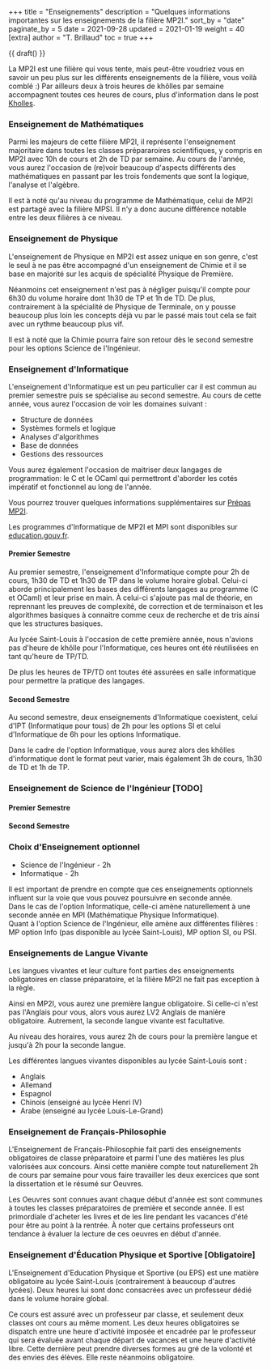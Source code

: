 +++
title = "Enseignements"
description = "Quelques informations importantes sur les enseignements de la filière MP2I."
sort_by = "date"
paginate_by = 5
date = 2021-09-28
updated = 2021-01-19
weight = 40
[extra]
author = "T. Brillaud"
toc = true
+++

{{ draft() }}

La MP2I est une filière qui vous tente, mais peut-être voudriez vous en savoir un peu plus sur les différents enseignements de la filière, vous voilà comblé :)
Par ailleurs deux à trois heures de khôlles par semaine accompagnent toutes ces heures de cours, plus d'information dans le post [Kholles](@/a-propos/kholles.md).

### Enseignement de Mathématiques

Parmi les majeurs de cette filière MP2I, il représente l'enseignement majoritaire dans toutes les classes prépararoires scientifiques, y compris en MP2I avec 10h de cours et 2h de TD par semaine.
Au cours de l'année, vous aurez l'occasion de (re)voir beaucoup d'aspects différents des mathématiques en passant par les trois fondements que sont la logique, l'analyse et l'algèbre.

Il est à noté qu'au niveau du programme de Mathématique, celui de MP2I est partagé avec la filière MPSI. Il n'y a donc aucune différence notable entre les deux filières à ce niveau.

### Enseignement de Physique

L'enseignement de Physique en MP2I est assez unique en son genre, c'est le seul à ne pas être accompagné d'un enseignement de Chimie et il se base en majorité sur les acquis de spécialité Physique de Première.

Néanmoins cet enseignement n'est pas à négliger puisqu'il compte pour 6h30 du volume horaire dont 1h30 de TP et 1h de TD.
De plus, contrairement à la spécialité de Physique de Terminale, on y pousse beaucoup plus loin les concepts déjà vu par le passé mais tout cela se fait avec un rythme beaucoup plus vif.

Il est à noté que la Chimie pourra faire son retour dès le second semestre pour les options Science de l'Ingénieur.

### Enseignement d'Informatique

L'enseignement d'Informatique est un peu particulier car il est commun au premier semestre puis se spécialise au second semestre. Au cours de cette année, vous aurez l'occasion de voir les domaines suivant :
* Structure de données
* Systèmes formels et logique
* Analyses d'algorithmes
* Base de données
* Gestions des ressources

Vous aurez également l'occasion de maitriser deux langages de programmation: le C et le OCaml qui permettront d'aborder les cotés impératif et fonctionnel au long de l'année.

Vous pourrez trouver quelques informations supplémentaires sur [Prépas MP2I](https://prepas-mp2i.github.io/informatique/).

Les programmes d'Informatique de MP2I et MPI sont disponibles sur [education.gouv.fr](https://cache.media.education.gouv.fr/file/SPE1-MEN-MESRI-4-2-2021/64/6/spe777_annexe_1373646.pdf).

#### Premier Semestre

Au premier semestre, l'enseignement d'Informatique compte pour 2h de cours, 1h30 de TD et 1h30 de TP dans le volume horaire global. Celui-ci aborde principalement les bases des différents langages au programme (C et OCaml) et leur prise en main. À celui-ci s'ajoute pas mal de théorie, en reprennant les preuves de complexité, de correction et de terminaison et les algorithmes basiques à connaitre comme ceux de recherche et de tris ainsi que les structures basiques.

Au lycée Saint-Louis à l'occasion de cette première année, nous n'avions pas d'heure de khôlle pour l'Informatique, ces heures ont été réutilisées en tant qu'heure de TP/TD.

De plus les heures de TP/TD ont toutes été assurées en salle informatique pour permettre la pratique des langages.

#### Second Semestre

Au second semestre, deux enseignements d'Informatique coexistent, celui d'IPT (Informatique pour tous) de 2h pour les options SI et celui d'Informatique de 6h pour les options Informatique.

Dans le cadre de l'option Informatique, vous aurez alors des khôlles d'informatique dont le format peut varier, mais également 3h de cours, 1h30 de TD et 1h de TP.

### Enseignement de Science de l'Ingénieur [TODO]

#### Premier Semestre

#### Second Semestre

### Choix d'Enseignement optionnel
* Science de l'Ingénieur - 2h
* Informatique - 2h

Il est important de prendre en compte que ces enseignements optionnels influent sur la voie que vous pouvez poursuivre en seconde année.  
Dans le cas de l'option Informatique, celle-ci amène naturellement à une seconde année en MPI (Mathématique Physique Informatique).  
Quant à l'option Science de l'Ingénieur, elle amène aux différentes filières : MP option Info (pas disponible au lycée Saint-Louis), MP option SI, ou PSI.

### Enseignements de Langue Vivante

Les langues vivantes et leur culture font parties des enseignements obligatoires en classe préparatoire, et la filière MP2I ne fait pas exception à la règle.

Ainsi en MP2I, vous aurez une première langue obligatoire. Si celle-ci n'est pas l'Anglais pour vous, alors vous aurez LV2 Anglais de manière obligatoire. Autrement, la seconde langue vivante est facultative.

Au niveau des horaires, vous aurez 2h de cours pour la première langue et jusqu'à 2h pour la seconde langue.

Les différentes langues vivantes disponibles au lycée Saint-Louis sont :
* Anglais 
* Allemand 
* Espagnol
* Chinois (enseigné au lycée Henri IV)
* Arabe (enseigné au lycée Louis-Le-Grand)

### Enseignement de Français-Philosophie 

L'Enseignement de Français-Philosophie fait parti des enseignements obligatoires de classe préparatoire et parmi l'une des matières les plus valorisées aux concours. Ainsi cette manière compte tout naturellement 2h de cours par semaine pour vous faire travailler les deux exercices que sont la dissertation et le résumé sur Oeuvres.

Les Oeuvres sont connues avant chaque début d'année est sont communes à toutes les classes préparatoires de première et seconde année. Il est primordiale d'acheter les livres et de les lire pendant les vacances d'été pour être au point à la rentrée. À noter que certains professeurs ont tendance à évaluer la lecture de ces oeuvres en début d'année.

### Enseignement d'Éducation Physique et Sportive [Obligatoire]

L'Enseignement d'Education Physique et Sportive (ou EPS) est une matière obligatoire au lycée Saint-Louis (contrairement à beaucoup d'autres lycées). Deux heures lui sont donc consacrées avec un professeur dédié dans le volume horaire global.

Ce cours est assuré avec un professeur par classe, et seulement deux classes ont cours au même moment.
Les deux heures obligatoires se dispatch entre une heure d'activité imposée et encadrée par le professeur qui sera évaluée avant chaque départ de vacances et une heure d'activité libre. Cette dernière peut prendre diverses formes au gré de la volonté et des envies des élèves. Elle reste néanmoins obligatoire.